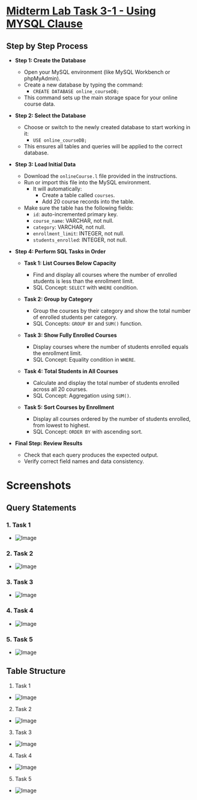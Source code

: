 # [Midterm Lab Task 3-1 - Using MYSQL Clause](https://github.com/user-attachments/files/19895253/Finals.Lab.Task.3-1.-.Manarang.docx)

## Step by Step Process
- **Step 1: Create the Database**
  - Open your MySQL environment (like MySQL Workbench or phpMyAdmin).
  - Create a new database by typing the command:
    - `CREATE DATABASE online_courseDB;`
  - This command sets up the main storage space for your online course data.

- **Step 2: Select the Database**
  - Choose or switch to the newly created database to start working in it:
    - `USE online_courseDB;`
  - This ensures all tables and queries will be applied to the correct database.

- **Step 3: Load Initial Data**
  - Download the `onlineCourse.l` file provided in the instructions.
  - Run or import this file into the MySQL environment.
    - It will automatically:
      - Create a table called `courses`.
      - Add 20 course records into the table.
  - Make sure the table has the following fields:
    - `id`: auto-incremented primary key.
    - `course_name`: VARCHAR, not null.
    - `category`: VARCHAR, not null.
    - `enrollment_limit`: INTEGER, not null.
    - `students_enrolled`: INTEGER, not null.

- **Step 4: Perform SQL Tasks in Order**

  - **Task 1: List Courses Below Capacity**
    - Find and display all courses where the number of enrolled students is less than the enrollment limit.
    - SQL Concept: `SELECT` with `WHERE` condition.

  - **Task 2: Group by Category**
    - Group the courses by their category and show the total number of enrolled students per category.
    - SQL Concepts: `GROUP BY` and `SUM()` function.

  - **Task 3: Show Fully Enrolled Courses**
    - Display courses where the number of students enrolled equals the enrollment limit.
    - SQL Concept: Equality condition in `WHERE`.

  - **Task 4: Total Students in All Courses**
    - Calculate and display the total number of students enrolled across all 20 courses.
    - SQL Concept: Aggregation using `SUM()`.

  - **Task 5: Sort Courses by Enrollment**
    - Display all courses ordered by the number of students enrolled, from lowest to highest.
    - SQL Concept: `ORDER BY` with ascending sort.

- **Final Step: Review Results**
  - Check that each query produces the expected output.
  - Verify correct field names and data consistency.

# Screenshots
## Query Statements
### 1. Task 1
- ![Image](https://github.com/user-attachments/assets/692184a7-0b93-4f43-bbc5-a55b6864bb61)
### 2. Task 2
- ![Image](https://github.com/user-attachments/assets/d9d3b6ed-2d92-4d3e-9ecf-dffe924905c0)
### 3. Task 3
- ![Image](https://github.com/user-attachments/assets/fc137d62-b971-45e8-855e-ce731bd824eb)
### 4. Task 4
- ![Image](https://github.com/user-attachments/assets/fc8e9309-32c2-46bd-a695-10e213696c43)
### 5. Task 5
- ![Image](https://github.com/user-attachments/assets/925b7c20-6077-474a-8a09-7006b1fdb2a2)

## Table Structure
1. Task 1
- ![Image](https://github.com/user-attachments/assets/311f5c59-25a2-4a42-ac8c-cfb17d885643)
2. Task 2
- ![Image](https://github.com/user-attachments/assets/3423ef5d-1f25-4312-9f86-8ebfac82f667)
3. Task 3 
- ![Image](https://github.com/user-attachments/assets/e175b54c-4402-4d68-a2f9-32856194e40c)
4. Task 4
- ![Image](https://github.com/user-attachments/assets/c23f0143-9075-45eb-8b23-2fd17b489233)
5. Task 5
- ![Image](https://github.com/user-attachments/assets/39a78a7e-74de-44e6-947c-f7583fc0d248)

